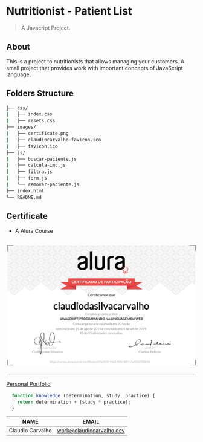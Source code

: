 # Nutritionist - Patient List
> A Javacript Project.

## About
This is a project to nutritionists that allows managing your customers. A small project that provides work with important concepts of JavaScript language.

## Folders Structure
```bash
├── css/
|   ├── index.css
|   ├── resets.css
├── images/
|   ├── certificate.png
|   ├── claudiocarvalho-favicon.ico
|   ├── favicon.ico      
├── js/
|   ├── buscar-paciente.js  	
|   ├── calcula-imc.js  	  
|   ├── filtra.js  	
|   ├── form.js  	   
|   └── remover-paciente.js
├── index.html
└── README.md
```

## Certificate
- A Alura Course

![Certificate](https://github.com/ccarvofficial/javascriptcourseproject-nutritionistpatientlist/blob/master/images/certificate.png)
---
---

[Personal Portfolio](http://claudiocarvalho.dev)

```javascript
  function knowledge (determination, study, practice) {
    return determination + (study * practice);
  }
```
| NAME             | EMAIL                    |
| ---------------- | ------------------------ |
| Claudio Carvalho | work@claudiocarvalho.dev |